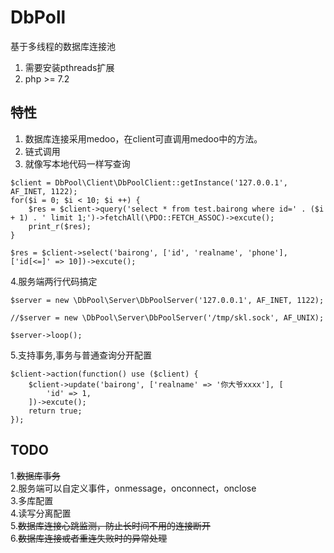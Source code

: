 # DbPoll
基于多线程的数据库连接池
1. 需要安装pthreads扩展
2. php >= 7.2

## 特性
1. 数据库连接采用medoo，在client可直调用medoo中的方法。
2. 链式调用  
3. 就像写本地代码一样写查询
```$xslt
$client = DbPool\Client\DbPoolClient::getInstance('127.0.0.1', AF_INET, 1122);
for($i = 0; $i < 10; $i ++) {
    $res = $client->query('select * from test.bairong where id=' . ($i + 1) . ' limit 1;')->fetchAll(\PDO::FETCH_ASSOC)->excute();
    print_r($res);
}
```

```
$res = $client->select('bairong', ['id', 'realname', 'phone'], ['id[<=]' => 10])->excute();
```

4.服务端两行代码搞定
```$xslt
$server = new \DbPool\Server\DbPoolServer('127.0.0.1', AF_INET, 1122);

//$server = new \DbPool\Server\DbPoolServer('/tmp/skl.sock', AF_UNIX);

$server->loop();
```
5.支持事务,事务与普通查询分开配置
```$xslt
$client->action(function() use ($client) {
    $client->update('bairong', ['realname' => '你大爷xxxx'], [
        'id' => 1,
    ])->excute();
    return true;
});
```


## TODO
1.~~数据库事务~~  
2.服务端可以自定义事件，onmessage，onconnect，onclose  
3.多库配置  
4.读写分离配置  
5.~~数据库连接心跳监测，防止长时间不用的连接断开~~  
6.~~数据库连接或者重连失败时的异常处理~~